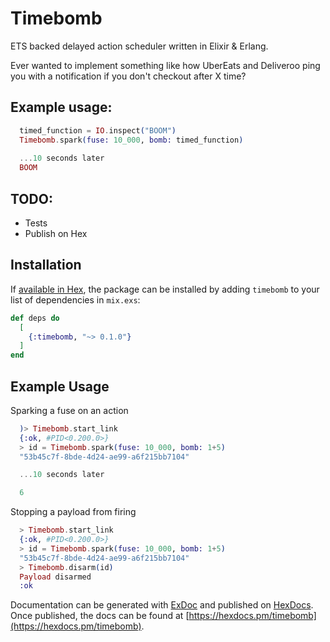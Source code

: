 # Timebomb

ETS backed delayed action scheduler written in Elixir & Erlang.

Ever wanted to implement something like how UberEats and Deliveroo ping you with a notification if you don't checkout after X time?

## Example usage:

```elixir
  timed_function = IO.inspect("BOOM")
  Timebomb.spark(fuse: 10_000, bomb: timed_function)
  
  ...10 seconds later
  BOOM
```

## TODO:
- Tests
- Publish on Hex

## Installation

If [available in Hex](https://hex.pm/docs/publish), the package can be installed
by adding `timebomb` to your list of dependencies in `mix.exs`:

```elixir
def deps do
  [
    {:timebomb, "~> 0.1.0"}
  ]
end
```

## Example Usage

Sparking a fuse on an action

```elixir
  )> Timebomb.start_link
  {:ok, #PID<0.200.0>}
  > id = Timebomb.spark(fuse: 10_000, bomb: 1+5)
  "53b45c7f-8bde-4d24-ae99-a6f215bb7104"

  ...10 seconds later

  6
```


Stopping a payload from firing

```elixir
  > Timebomb.start_link
  {:ok, #PID<0.200.0>}
  > id = Timebomb.spark(fuse: 10_000, bomb: 1+5)
  "53b45c7f-8bde-4d24-ae99-a6f215bb7104"
  > Timebomb.disarm(id)
  Payload disarmed
  :ok
```


Documentation can be generated with [ExDoc](https://github.com/elixir-lang/ex_doc)
and published on [HexDocs](https://hexdocs.pm). Once published, the docs can
be found at [https://hexdocs.pm/timebomb](https://hexdocs.pm/timebomb).
